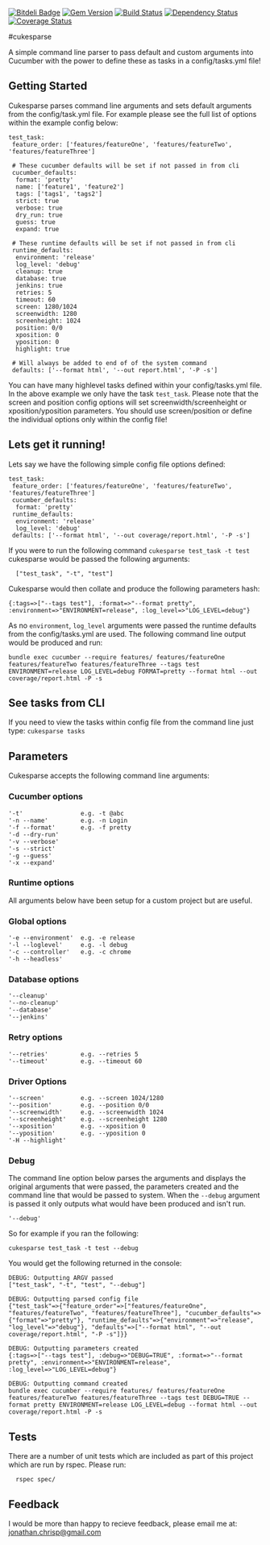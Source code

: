 [![Bitdeli Badge](https://d2weczhvl823v0.cloudfront.net/jonathanchrisp/cukesparse/trend.png)](https://bitdeli.com/free "Bitdeli Badge")
[![Gem Version](https://badge.fury.io/rb/cukesparse.png)](http://badge.fury.io/rb/cukesparse)
[![Build Status](https://travis-ci.org/jonathanchrisp/cukesparse.png?branch=master)](https://travis-ci.org/jonathanchrisp/cukesparse)
[![Dependency Status](https://gemnasium.com/jonathanchrisp/cukesparse.png)](https://gemnasium.com/jonathanchrisp/cukesparse)
[![Coverage Status](https://coveralls.io/repos/jonathanchrisp/cukesparse/badge.png?branch=master)](https://coveralls.io/r/jonathanchrisp/cukesparse)

#cukesparse

A simple command line parser to pass default and custom arguments into Cucumber with the power to define these as tasks in a config/tasks.yml file!

## Getting Started
Cukesparse parses command line arguments and sets default arguments from the config/task.yml file. For example please see the full list of options within the example config below:

    test_task:
     feature_order: ['features/featureOne', 'features/featureTwo', 'features/featureThree']

     # These cucumber defaults will be set if not passed in from cli
     cucumber_defaults:
      format: 'pretty'
      name: ['feature1', 'feature2']
      tags: ['tags1', 'tags2']
      strict: true
      verbose: true
      dry_run: true
      guess: true
      expand: true

     # These runtime defaults will be set if not passed in from cli
     runtime_defaults:
      environment: 'release'
      log_level: 'debug'
      cleanup: true
      database: true
      jenkins: true
      retries: 5
      timeout: 60
      screen: 1280/1024
      screenwidth: 1280
      screenheight: 1024
      position: 0/0
      xposition: 0
      yposition: 0
      highlight: true

     # Will always be added to end of of the system command
     defaults: ['--format html', '--out report.html', '-P -s']

You can have many highlevel tasks defined within your config/tasks.yml file. In the above example we only have the task `test_task`. Please note that the screen and position config options will set screenwidth/screenheight or xposition/yposition parameters. You should use screen/position or define the individual options only within the config file!

## Lets get it running!
Lets say we have the following simple config file options defined:

    test_task:
     feature_order: ['features/featureOne', 'features/featureTwo', 'features/featureThree']
     cucumber_defaults:
      format: 'pretty'
     runtime_defaults:
      environment: 'release'
      log_level: 'debug'
     defaults: ['--format html', '--out coverage/report.html', '-P -s']

If you were to run the following command `cukesparse test_task -t test` cukesparse would be passed the following arguments:

      ["test_task", "-t", "test"]

Cukesparse would then collate and produce the following parameters hash:

    {:tags=>["--tags test"], :format=>"--format pretty", :environment=>"ENVIRONMENT=release", :log_level=>"LOG_LEVEL=debug"}

As no `environment`, `log_level` arguments were passed the runtime defaults from the config/tasks.yml are used. The following command line output would be produced and run:

    bundle exec cucumber --require features/ features/featureOne features/featureTwo features/featureThree --tags test
    ENVIRONMENT=release LOG_LEVEL=debug FORMAT=pretty --format html --out coverage/report.html -P -s

## See tasks from CLI
If you need to view the tasks within config file from the command line just type: `cukesparse tasks`

## Parameters
Cukesparse accepts the following command line arguments:

### Cucumber options
    '-t'                e.g. -t @abc
    '-n --name'         e.g. -n Login
    '-f --format'       e.g. -f pretty
    '-d --dry-run'
    '-v --verbose'
    '-s --strict'
    '-g --guess'
    '-x --expand'

### Runtime options
All arguments below have been setup for a custom project but are useful.

### Global options
    '-e --environment'  e.g. -e release
    '-l --loglevel'     e.g. -l debug
    '-c --controller'   e.g. -c chrome
    '-h --headless'

### Database options
    '--cleanup'
    '--no-cleanup'
    '--database'
    '--jenkins'

### Retry options
    '--retries'         e.g. --retries 5
    '--timeout'         e.g. --timeout 60

### Driver Options
    '--screen'          e.g. --screen 1024/1280
    '--position'        e.g. --position 0/0
    '--screenwidth'     e.g. --screenwidth 1024
    '--screenheight'    e.g. --screenheight 1280
    '--xposition'       e.g. --xposition 0
    '--yposition'       e.g. --yposition 0
    '-H --highlight'

### Debug
The command line option below parses the arguments and displays the original arguments that were passed, the parameters created and the command line that would be passed to system.
When the `--debug` argument is passed it only outputs what would have been produced and isn't run.

    '--debug'

So for example if you ran the following:

    cukesparse test_task -t test --debug

You would get the following returned in the console:

    DEBUG: Outputting ARGV passed
    ["test_task", "-t", "test", "--debug"]

    DEBUG: Outputting parsed config file
    {"test_task"=>{"feature_order"=>["features/featureOne", "features/featureTwo", "features/featureThree"], "cucumber_defaults"=>{"format"=>"pretty"}, "runtime_defaults"=>{"environment"=>"release", "log_level"=>"debug"}, "defaults"=>["--format html", "--out coverage/report.html", "-P -s"]}}

    DEBUG: Outputting parameters created
    {:tags=>["--tags test"], :debug=>"DEBUG=TRUE", :format=>"--format pretty", :environment=>"ENVIRONMENT=release", :log_level=>"LOG_LEVEL=debug"}

    DEBUG: Outputting command created
    bundle exec cucumber --require features/ features/featureOne features/featureTwo features/featureThree --tags test DEBUG=TRUE --format pretty ENVIRONMENT=release LOG_LEVEL=debug --format html --out coverage/report.html -P -s

## Tests
There are a number of unit tests which are included as part of this project which are run by rspec. Please run:

      rspec spec/

## Feedback
I would be more than happy to recieve feedback, please email me at: jonathan.chrisp@gmail.com
